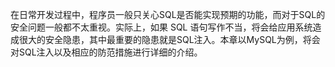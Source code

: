 

在日常开发过程中，程序员一般只关心SQL是否能实现预期的功能，而对于SQL的安全问题一般都不太重视。实际上，如果 SQL 语句写作不当，将会给应用系统造成很大的安全隐患，其中最重要的隐患就是SQL注入。本章以MySQL为例，将会对SQL注入以及相应的防范措施进行详细的介绍。



